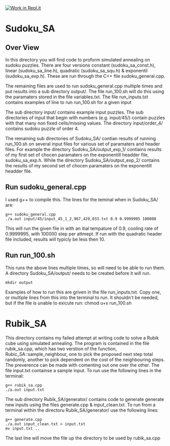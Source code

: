 [![Work in Repl.it](https://classroom.github.com/assets/work-in-replit-14baed9a392b3a25080506f3b7b6d57f295ec2978f6f33ec97e36a161684cbe9.svg)](https://classroom.github.com/online_ide?assignment_repo_id=4835627&assignment_repo_type=AssignmentRepo)



# Sudoku_SA

## Over View
In this directory you will find code to proform simulated annealing on sudoku puzzles. There are four versions constant (sudoku_sa_const.h), linear (sudoku_sa_line.h), quadratic (sudoku_sa_squ.h) & exponentil (sudoku_sa_exp.h). These are run through the C++ file sudoku_general.cpp. 

The remaining files are used to run sudoku_general.cpp multiple times and put results into a sub directory output/. The file run_100.sh will do this using the paramaters stored in the file variables.txt. The file run_inputs.txt contains examples of line to run run_100.sh for a given input

The sub directory input/ contains example input puzzles. The sub directories of input that begin with numbers (e.g. input/45/) contain puzzles with that many non fixed cells/missing values. The directory input/order_4/ contains sudoku puzzle of order 4.

The remaining sub directories of Sudoku_SA/ contian results of running run_100.sh on several input files for various set of paramaters and header files. For example the directory Sudoku_SA/output_exp_1/ contiains results of my first set of chocen paramaters on the exponentill headder file, sudoku_sa_exp.h. While the directory Sudoku_SA/output_exp_2/ contains the results of my second set of chocen paramaters on the exponentill headder file.


## Run sudoku_general.cpp
I used g++ to compile this. The lines for the teminal when in Sudoku_SA/ are:

    g++ sudoku_general.cpp 
    ./a.out input/45/input_45_1_2,967,429,033.txt 0.9 0.9999995 100000
    
This will run the given file in with an itial tempature of 0.9, cooling rate of 0.9999995, with 100000 step per attmept. If run with the quadratic header file included, results will typicly be less then 10.


## Run run_100.sh
This runs the above lines multiple times, so will need to be able to run them. A directory Sudoku_SA/output/ needs to be created before it will run. 

    mkdir output
Examples of how to run this are griven in the file run_inputs.txt. Copy one, or multiple lines from this into the terminal to run. It shouldn't be needed, but if the file is unable to exicute run: 
    chmod u+x run_100.sh
    

# Rubik_SA
This directory contains my failed attempt at writing code to solve a Rubik cube using simulated annealing. The program is contained in the file rubik_sa.cpp, which has two verstion of the function, Rubic_SA::sample_neighbour, one to pick the proposed next step total randomly, another to pick dependent on the cost of the neighbouring steps. The preverence can be made with comenting out one over the other. The file input.txt containse a sample input. To run use the following lines in the terminal:

    g++ rubik_sa.cpp 
    ./a.out input.txt

The sub directory Rubik_SA/generator/ contains code to generate generate new inputs using the files generate.cpp & input_clean.txt. To run from a terminal within the directoru Rubik_SA/generator/ use the following lines:

    g++ generate.cpp   
    ./a.out input_clean.txt > input.txt
    mv input.txt ..    
The last line will move the file up the directory to be used by rubik_sa.cpp 





